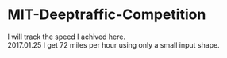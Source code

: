 # MIT-Deeptraffic-Competition
I will track the speed I achived here.</br>
2017.01.25 I get 72 miles per hour using only a small input shape.
